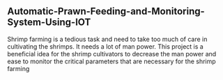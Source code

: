 ## Automatic-Prawn-Feeding-and-Monitoring-System-Using-IOT
Shrimp farming is a tedious task and need to take too much of care in cultivating the shrimps. It needs a lot of man power. This project is a beneficial idea for the shrimp cultivators to decrease the man power and ease to monitor the critical parameters that are necessary for the shrimp farming
